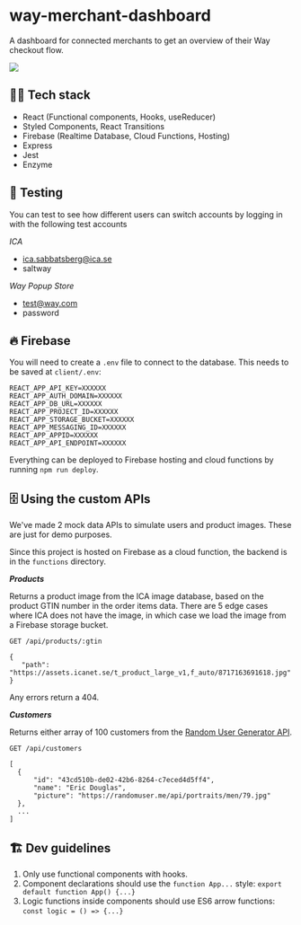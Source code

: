 # way-merchant-dashboard

A dashboard for connected merchants to get an overview of their Way checkout flow.

[![](https://img.shields.io/badge/%F0%9F%94%A5-View%20on%20Firebase-orange)](https://way-merchant-dashboard.web.app/)

## 👨‍💻 Tech stack

- React (Functional components, Hooks, useReducer)
- Styled Components, React Transitions
- Firebase (Realtime Database, Cloud Functions, Hosting)
- Express
- Jest
- Enzyme

## 🧪 Testing

You can test to see how different users can switch accounts by logging in with the following test accounts

_ICA_

- ica.sabbatsberg@ica.se
- saltway

_Way Popup Store_

- test@way.com
- password

## 🔥 Firebase

You will need to create a `.env` file to connect to the database. This needs to be saved at `client/.env`:

```
REACT_APP_API_KEY=XXXXXX
REACT_APP_AUTH_DOMAIN=XXXXXX
REACT_APP_DB_URL=XXXXXX
REACT_APP_PROJECT_ID=XXXXXX
REACT_APP_STORAGE_BUCKET=XXXXXX
REACT_APP_MESSAGING_ID=XXXXXX
REACT_APP_APPID=XXXXXX
REACT_APP_API_ENDPOINT=XXXXXX
```

Everything can be deployed to Firebase hosting and cloud functions by running `npm run deploy`.

## 🗄️ Using the custom APIs

We've made 2 mock data APIs to simulate users and product images. These are just for demo purposes.

Since this project is hosted on Firebase as a cloud function, the backend is in the `functions` directory.

**_Products_**

Returns a product image from the ICA image database, based on the product GTIN number in the order items data. There are 5 edge cases where ICA does not have the image, in which case we load the image from a Firebase storage bucket.

`GET /api/products/:gtin`

```
{
   "path": "https://assets.icanet.se/t_product_large_v1,f_auto/8717163691618.jpg"
}
```

Any errors return a 404.

**_Customers_**

Returns either array of 100 customers from the [Random User Generator API](https://randomuser.me/).

`GET /api/customers`

```
[
  {
      "id": "43cd510b-de02-42b6-8264-c7eced4d5ff4",
      "name": "Eric Douglas",
      "picture": "https://randomuser.me/api/portraits/men/79.jpg"
  },
  ...
]
```

## 🏗️ Dev guidelines

1. Only use functional components with hooks.
2. Component declarations should use the `function App...` style:
   `export default function App() {...}`
3. Logic functions inside components should use ES6 arrow functions:
   `const logic = () => {...}`
